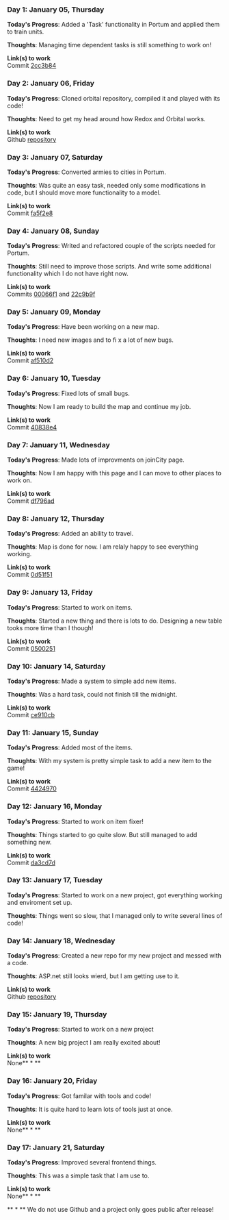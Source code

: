 ### Day 1: January 05, Thursday

**Today's Progress**: Added a 'Task' functionality in Portum and applied them to train units.

**Thoughts**: Managing time dependent tasks is still something to work on!

**Link(s) to work**<br />
Commit [2cc3b84](https://github.com/Dohxis/Portum/commit/2cc3b84579bfeb7fd36193e22c30c9d3089d707e)

### Day 2: January 06, Friday

**Today's Progress**: Cloned orbital repository, compiled it and played with its code!

**Thoughts**: Need to get my head around how Redox and Orbital works.

**Link(s) to work**<br />
Github [repository](https://github.com/Dohxis/orbital)

### Day 3: January 07, Saturday

**Today's Progress**: Converted armies to cities in Portum.

**Thoughts**: Was quite an easy task, needed only some modifications in code,
but I should move more functionality to a model.

**Link(s) to work**<br />
Commit [fa5f2e8](https://github.com/Dohxis/Portum/commit/fa5f2e8dc57940e48866a22b65f50b7457392c96)

### Day 4: January 08, Sunday

**Today's Progress**: Writed and refactored couple of the scripts needed for Portum.

**Thoughts**: Still need to improve those scripts. And write some additional functionality which I do not have right now.

**Link(s) to work**<br />
Commits [00066f1](https://github.com/Dohxis/Portum/commit/00066f1af2ac5a1e4a13f9215458c34dd651e99d) and [22c9b9f](https://github.com/Dohxis/Portum/commit/22c9b9fab3000cce6891d04ab1ea67c9996c8e5e)

### Day 5: January 09, Monday

**Today's Progress**: Have been working on a new map.

**Thoughts**: I need new images and to fi x a lot of new bugs.

**Link(s) to work**<br />
Commit [af510d2](https://github.com/Dohxis/Portum/commit/af510d2558f2aa795f06ef0c38f7ab1fdaa0cef8)

### Day 6: January 10, Tuesday

**Today's Progress**: Fixed lots of small bugs.

**Thoughts**: Now I am ready to build the map and continue my job.

**Link(s) to work**<br />
Commit [40838e4](https://github.com/Dohxis/Portum/commit/40838e47d93b01de4cf8aa6d8df7b7998cf4ee2d)

### Day 7: January 11, Wednesday

**Today's Progress**: Made lots of improvments on joinCity page.

**Thoughts**: Now I am happy with this page and I can move to other places to work on.

**Link(s) to work**<br />
Commit [df796ad](https://github.com/Dohxis/Portum/commit/df796ad88872735c36f729b5573a9c570c82f332)

### Day 8: January 12, Thursday

**Today's Progress**: Added an ability to travel.

**Thoughts**: Map is done for now. I am relaly happy to see everything working.

**Link(s) to work**<br />
Commit [0d51f51](https://github.com/Dohxis/Portum/commit/0d51f51b4872661e696937e2e61d80e8b69f7edc)

### Day 9: January 13, Friday

**Today's Progress**: Started to work on items.

**Thoughts**: Started a new thing and there is lots to do. Designing a new table tooks more time than I though!  

**Link(s) to work**<br />
Commit [0500251](https://github.com/Dohxis/Portum/commit/0500251e96d42aa2de470e4f3f6172e9211585a8)

### Day 10: January 14, Saturday

**Today's Progress**: Made a system to simple add new items.

**Thoughts**: Was a hard task, could not finish till the midnight.

**Link(s) to work**<br />
Commit [ce910cb](https://github.com/Dohxis/Portum/commit/ce910cb87a1e78dd28144cfb7b385c58220d5401)

### Day 11: January 15, Sunday

**Today's Progress**: Added most of the items.

**Thoughts**: With my system is pretty simple task to add a new item to the game!  

**Link(s) to work**<br />
Commit [4424970](https://github.com/Dohxis/Portum/commit/442497029da1306bd2f1b1c317b1d21730443dce)

### Day 12: January 16, Monday

**Today's Progress**: Started to work on item fixer!

**Thoughts**: Things started to go quite slow. But still managed to add something new.

**Link(s) to work**<br />
Commit [da3cd7d](https://github.com/Dohxis/Portum/commit/da3cd7d267f53525a9f70aec412525a0c3031012)

### Day 13: January 17, Tuesday

**Today's Progress**: Started to work on a new project, got everything working and enviroment set up. 

**Thoughts**: Things went so slow, that I managed only to write several lines of code!

### Day 14: January 18, Wednesday

**Today's Progress**: Created a new repo for my new project and messed with a code.

**Thoughts**: ASP.net still looks wierd, but I am getting use to it.

**Link(s) to work**<br />
Github [repository](https://github.com/Dohxis/gistreader)

### Day 15: January 19, Thursday

**Today's Progress**: Started to work on a new project

**Thoughts**: A new big project I am really excited about!

**Link(s) to work**<br />
None** * **

### Day 16: January 20, Friday

**Today's Progress**: Got familar with tools and code!

**Thoughts**: It is quite hard to learn lots of tools just at once.

**Link(s) to work**<br />
None** * **

### Day 17: January 21, Saturday

**Today's Progress**: Improved several frontend things.

**Thoughts**: This was a simple task that I am use to.

**Link(s) to work**<br />
None** * **

** * ** We do not use Github and a project only goes public after release!
